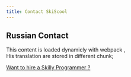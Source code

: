 ```yaml
---
title: Contact SkiScool
---
```


## Russian Contact  ##  
This content is loaded dynamicly with webpack ,  
His translation are stored in different chunk;


[Want to hire a Skilly Programmer ?](mailto:simon@skiscool.com?subject=hire_info)
 




